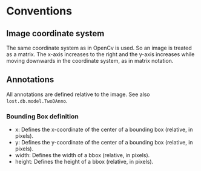 # Conventions

## Image coordinate system

The same coordinate system as in OpenCv is used. So an image is treated
as a matrix. The x-axis increases to the right and the y-axis increases
while moving downwards in the coordinate system, as in matrix notation.

## Annotations

All annotations are defined relative to the image. See also
`lost.db.model.TwoDAnno`.

### Bounding Box definition

- x: Defines the x-coordinate of the center of a bounding box
    (relative, in pixels).
- y: Defines the y-coordinate of the center of a bounding box
    (relative, in pixels).
- width: Defines the width of a bbox (relative, in pixels).
- height: Defines the height of a bbox (relative, in pixels).
